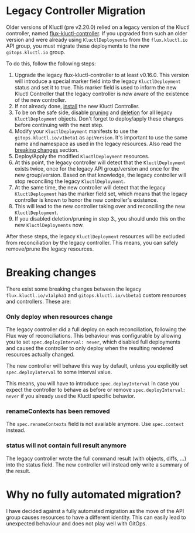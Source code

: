 <!-- This comment is uncommented when auto-synced to www-kluctl.io

---
title: Legacy Controller Migration
linkTitle: Legacy Controller Migration
description: Legacy Controller Migration
weight: 100
---
-->

# Legacy Controller Migration

Older versions of Kluctl (pre v2.20.0) relied on a legacy version of the Kluctl controller, named
[flux-kluctl-controller](https://github.com/kluctl/flux-kluctl-controller). If you upgraded from such an older
version and were already using `KluctlDeployments` from the `flux.kluctl.io` API group, you must migrate these
deployments to the new `gitops.kluctl.io` group.

To do this, follow the following steps:

1. Upgrade the legacy flux-kluctl-controller to at least v0.16.0. This version will introduce a special marker field
into the legacy `KluctlDeployment` status and set it to true. This marker field is used to inform the new Kluctl Controller
that the legacy controller is now aware of the existence of the new controller.
2. If not already done, [install](../../installation.md#installing-the-gitops-controller) the new Kluctl Controller.
3. To be on the safe side, disable [pruning](https://kluctl.io/docs/flux/spec/v1alpha1/kluctldeployment/#prune) and
[deletion](https://kluctl.io/docs/flux/spec/v1alpha1/kluctldeployment/#delete) for all legacy `KluctlDeployment` objects.
Don't forget to deploy/apply these changes before continuing with the next step.
4. Modify your `KluctlDeployment` manifests to use the `gitops.kluctl.io/v1beta1` as `apiVersion`. It's important
to use the same name and namespace as used in the legacy resources. Also read the [breaking changes](#breaking-changes)
section.
5. Deploy/Apply the modified `KluctlDeployment` resources.
6. At this point, the legacy controller will detect that the `KluctlDeployment` exists twice, once for the legacy
API group/version and once for the new group/version. Based on that knowledge, the legacy controller will stop reconciling
the legacy `KluctlDeployment`.
7. At the same time, the new controller will detect that the legacy `KluctlDeployment` has the marker field set, which
means that the legacy controller is known to honor the new controller's existence.
8. This will lead to the new controller taking over and reconciling the new `KluctlDeployment`.
9. If you disabled deletion/pruning in step 3., you should undo this on the new `KluctlDeployments` now.

After these steps, the legacy `KluctlDeployment` resources will be excluded from reconciliation by the legacy controller.
This means, you can safely remove/prune the legacy resources.

# Breaking changes

There exist some breaking changes between the legacy `flux.kluctl.io/v1alpha1` and `gitops.kluctl.io/v1beta1` custom
resources and controllers. These are:

### Only deploy when resources change

The legacy controller did a full deploy on each reconciliation, following the Flux way of reconciliations. This
behaviour was configurable by allowing you to set `spec.deployInterval: never`, which disabled full deployments and
caused the controller to only deploy when the resulting rendered resources actually changed.

The new controller will behave this way by default, unless you explicitly set `spec.deployInterval` to some interval
value.

This means, you will have to introduce `spec.deployInterval` in case you expect the controller to behave as before or
remove `spec.deployInterval: never` if you already used the Kluctl specific behavior.

### renameContexts has been removed

The `spec.renameContexts` field is not available anymore. Use `spec.context` instead.

### status will not contain full result anymore

The legacy controller wrote the full command result (with objects, diffs, ...) into the status field. The new
controller will instead only write a summary of the result.

# Why no fully automated migration?

I have decided against a fully automated migration as the move of the API group causes resources to have a different
identity. This can easily lead to unexpected behaviour and does not play well with GitOps.
